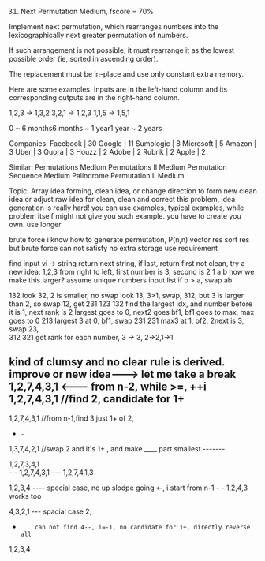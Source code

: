31. Next Permutation
Medium, fscore = 70%

Implement next permutation, which rearranges numbers into the lexicographically next greater permutation of numbers.

If such arrangement is not possible, it must rearrange it as the lowest possible order (ie, sorted in ascending order).

The replacement must be in-place and use only constant extra memory.

Here are some examples. Inputs are in the left-hand column and its corresponding outputs are in the right-hand column.

1,2,3 → 1,3,2
3,2,1 → 1,2,3
1,1,5 → 1,5,1

0 ~ 6 months6 months ~ 1 year1 year ~ 2 years

Companies: Facebook | 30 Google | 11 Sumologic | 8 Microsoft | 5 Amazon | 3 Uber | 3 Quora | 3 Houzz | 2 Adobe | 2 Rubrik | 2 Apple | 2

Similar:
Permutations Medium
Permutations II Medium
Permutation Sequence Medium
Palindrome Permutation II Medium

Topic: Array
idea forming, clean idea, or change direction to form new clean idea
or adjust raw idea for clean, clean and correct
this problem, idea generation is really hard!
you can use examples, typical examples, while problem itself might not give you such example. 
you have to create you own. use longer

brute force
i know how to generate permutation, P(n,n)
vector<string> res
sort res
but brute force can not satisfy no extra storage use requirement

find input vi -> string
return next string, if last, return first
not clean, 
try a new idea: 
1,2,3   from right to left, first number is 3, second is 2 
1 a b
how we make this larger? assume unique numbers input list
if b > a, swap ab

132
 look 32, 2 is smaller, no swap
 look 13, 3>1, swap, 312, but 3 is larger than 2, so swap 12, get 231 
123
132   find the largest idx, and number before it is 1, next rank is 2
   largest goes to 0, next2 goes bf1, bf1 goes to max, max goes to 0
213
  largest 3 at 0, bf1, swap  231
231
  max3 at 1, bf2, 2next is 3, swap 23,    
312
321
get rank for each number, 3 -> 3, 2->2,1->1 

kind of clumsy and no clear rule is derived. 
improve or new idea---> let me take a break
1,2,7,4,3,1   <--- from n-2, while >=, ++i 
1,2,7,4,3,1   //find 2, candidate for 1+ 
  -
1,2,7,4,3,1  //from n-1,find 3 just 1+ of 2, 
  -     -
1,3,7,4,2,1  //swap 2 and it's 1+ , and make ____ part smallest
    -------

1,2,7,3,4,1  
      - -
1,2,7,4,3,1
	    ---
1,2,7,4,1,3

1,2,3,4  ---- special case, no up slodpe going <-, i start from n-1
    - -
1,2,4,3    works too

 4,3,2,1  --- spacial case 2, 
-         can not find 4--, i=-1, no candidate for 1+, directly reverse all 
 1,2,3,4       
